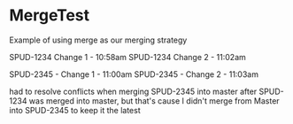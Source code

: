 # MergeTest
Example of using merge as our merging strategy



SPUD-1234 Change 1 - 10:58am
SPUD-1234 Change 2 - 11:02am


SPUD-2345 - Change 1 - 11:00am
SPUD-2345 - Change 2 - 11:03am

had to resolve conflicts when merging SPUD-2345 into master after SPUD-1234 was merged into master, but that's cause I didn't merge from Master into SPUD-2345 to keep it the latest
